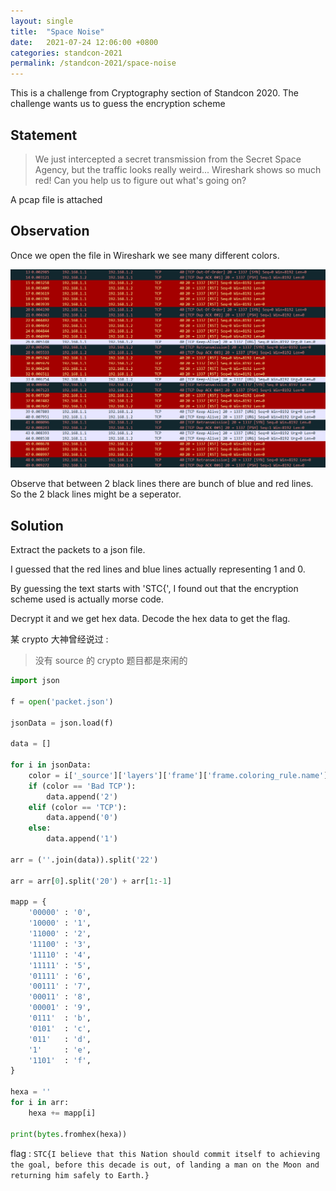 ```yaml
---
layout: single
title:  "Space Noise"
date:   2021-07-24 12:06:00 +0800
categories: standcon-2021
permalink: /standcon-2021/space-noise
---
```


This is a challenge from Cryptography section of Standcon 2020. The challenge wants us to guess the encryption scheme

## Statement

>We just intercepted a secret transmission from the Secret Space Agency, but the traffic looks really weird... Wireshark shows so much red! Can you help us to figure out what's going on?

A pcap file is attached

## Observation

Once we open the file in Wireshark we see many different colors.

![Space Noise](/assets/images/standcon-2021/noise.png)

Observe that between 2 black lines there are bunch of blue and red lines. So the 2 black lines might be a seperator.

## Solution

Extract the packets to a json file.

I guessed that the red lines and blue lines actually representing 1 and 0.

By guessing the text starts with 'STC{', I found out that the encryption scheme used is actually  morse code. 

Decrypt it and we get hex data. Decode the hex data to get the flag.

某 crypto 大神曾经说过 :
> 没有 source 的 crypto 题目都是來闹的

```python
import json

f = open('packet.json')

jsonData = json.load(f)

data = []

for i in jsonData:
    color = i['_source']['layers']['frame']['frame.coloring_rule.name']
    if (color == 'Bad TCP'):
        data.append('2')
    elif (color == 'TCP'):
        data.append('0')
    else:
        data.append('1')

arr = (''.join(data)).split('22')

arr = arr[0].split('20') + arr[1:-1]

mapp = {
    '00000' : '0', 
    '10000' : '1',
    '11000' : '2',
    '11100' : '3', 
    '11110' : '4', 
    '11111' : '5',
    '01111' : '6',
    '00111' : '7', 
    '00011' : '8',
    '00001' : '9',    
    '0111'  : 'b',
    '0101'  : 'c',
    '011'   : 'd',
    '1'     : 'e', 
    '1101'  : 'f',
}

hexa = ''
for i in arr:
    hexa += mapp[i]

print(bytes.fromhex(hexa))
```

flag : `STC{I believe that this Nation should commit itself to achieving the goal, before this decade is out, of landing a man on the Moon and returning him safely to Earth.}`
